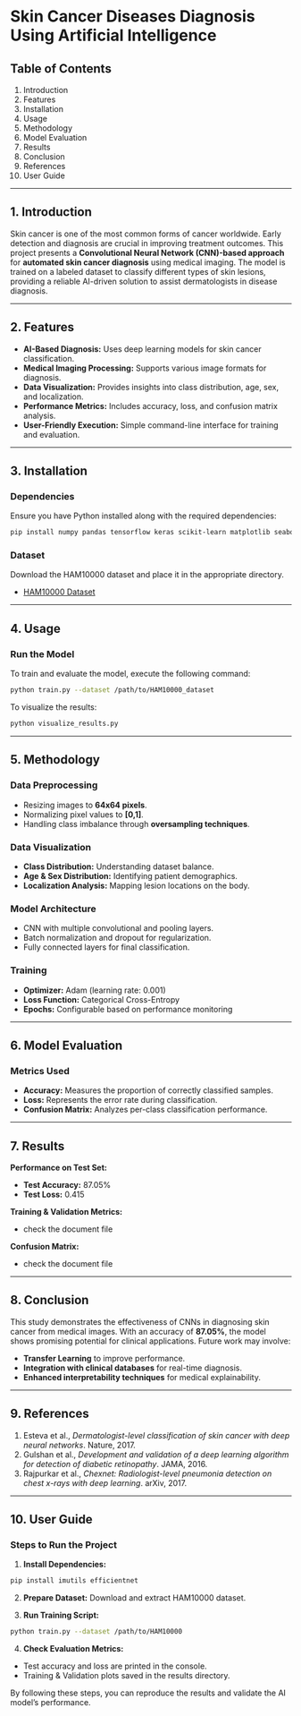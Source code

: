 # Skin Cancer Diseases Diagnosis Using Artificial Intelligence

## Table of Contents
1. Introduction
2. Features
3. Installation
4. Usage
5. Methodology
6. Model Evaluation
7. Results
8. Conclusion
9. References
10. User Guide

---

## 1. Introduction
Skin cancer is one of the most common forms of cancer worldwide. Early detection and diagnosis are crucial in improving treatment outcomes. This project presents a **Convolutional Neural Network (CNN)-based approach** for **automated skin cancer diagnosis** using medical imaging. The model is trained on a labeled dataset to classify different types of skin lesions, providing a reliable AI-driven solution to assist dermatologists in disease diagnosis.

---

## 2. Features
- **AI-Based Diagnosis:** Uses deep learning models for skin cancer classification.
- **Medical Imaging Processing:** Supports various image formats for diagnosis.
- **Data Visualization:** Provides insights into class distribution, age, sex, and localization.
- **Performance Metrics:** Includes accuracy, loss, and confusion matrix analysis.
- **User-Friendly Execution:** Simple command-line interface for training and evaluation.

---

## 3. Installation
### **Dependencies**
Ensure you have Python installed along with the required dependencies:
```bash
pip install numpy pandas tensorflow keras scikit-learn matplotlib seaborn opencv-python imutils efficientnet
```

### **Dataset**
Download the HAM10000 dataset and place it in the appropriate directory.
- [HAM10000 Dataset](https://www.kaggle.com/kmader/skin-cancer-mnist-ham10000)

---

## 4. Usage
### **Run the Model**
To train and evaluate the model, execute the following command:
```bash
python train.py --dataset /path/to/HAM10000_dataset
```
To visualize the results:
```bash
python visualize_results.py
```

---

## 5. Methodology
### **Data Preprocessing**
- Resizing images to **64x64 pixels**.
- Normalizing pixel values to **[0,1]**.
- Handling class imbalance through **oversampling techniques**.

### **Data Visualization**
- **Class Distribution:** Understanding dataset balance.
- **Age & Sex Distribution:** Identifying patient demographics.
- **Localization Analysis:** Mapping lesion locations on the body.

### **Model Architecture**
- CNN with multiple convolutional and pooling layers.
- Batch normalization and dropout for regularization.
- Fully connected layers for final classification.

### **Training**
- **Optimizer:** Adam (learning rate: 0.001)
- **Loss Function:** Categorical Cross-Entropy
- **Epochs:** Configurable based on performance monitoring

---

## 6. Model Evaluation
### **Metrics Used**
- **Accuracy:** Measures the proportion of correctly classified samples.
- **Loss:** Represents the error rate during classification.
- **Confusion Matrix:** Analyzes per-class classification performance.

---

## 7. Results
**Performance on Test Set:**
- **Test Accuracy:** 87.05%
- **Test Loss:** 0.415

**Training & Validation Metrics:**
- check the document file
  
**Confusion Matrix:**
- check the document file

---

## 8. Conclusion
This study demonstrates the effectiveness of CNNs in diagnosing skin cancer from medical images. With an accuracy of **87.05%**, the model shows promising potential for clinical applications. Future work may involve:
- **Transfer Learning** to improve performance.
- **Integration with clinical databases** for real-time diagnosis.
- **Enhanced interpretability techniques** for medical explainability.

---

## 9. References
1. Esteva et al., *Dermatologist-level classification of skin cancer with deep neural networks*. Nature, 2017.
2. Gulshan et al., *Development and validation of a deep learning algorithm for detection of diabetic retinopathy*. JAMA, 2016.
3. Rajpurkar et al., *Chexnet: Radiologist-level pneumonia detection on chest x-rays with deep learning*. arXiv, 2017.

---

## 10. User Guide
### **Steps to Run the Project**
1. **Install Dependencies:**
```bash
pip install imutils efficientnet
```

2. **Prepare Dataset:** Download and extract HAM10000 dataset.

3. **Run Training Script:**
```bash
python train.py --dataset /path/to/HAM10000
```

4. **Check Evaluation Metrics:**
- Test accuracy and loss are printed in the console.
- Training & Validation plots saved in the results directory.

By following these steps, you can reproduce the results and validate the AI model’s performance.

